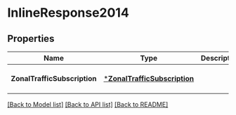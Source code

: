 # InlineResponse2014

## Properties
Name | Type | Description | Notes
------------ | ------------- | ------------- | -------------
**ZonalTrafficSubscription** | [***ZonalTrafficSubscription**](ZonalTrafficSubscription.md) |  | [optional] [default to null]

[[Back to Model list]](../README.md#documentation-for-models) [[Back to API list]](../README.md#documentation-for-api-endpoints) [[Back to README]](../README.md)


